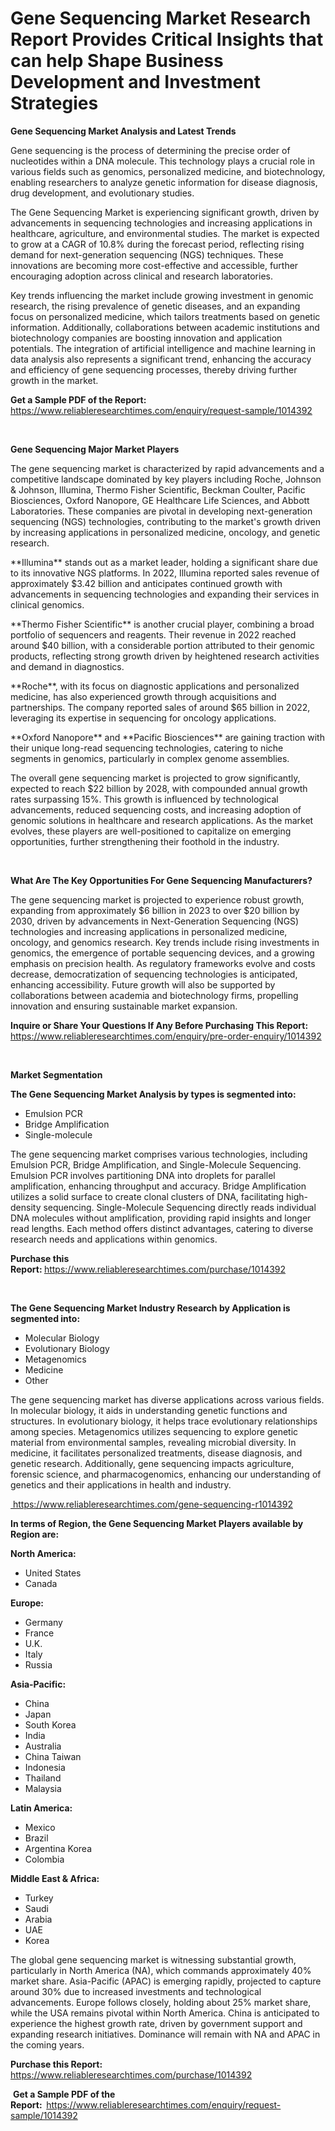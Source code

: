 <p><h1>Gene Sequencing Market Research Report Provides Critical Insights that can help Shape Business Development and Investment Strategies</h1></p><p><strong>Gene Sequencing Market Analysis and Latest Trends</strong></p>
<p><p>Gene sequencing is the process of determining the precise order of nucleotides within a DNA molecule. This technology plays a crucial role in various fields such as genomics, personalized medicine, and biotechnology, enabling researchers to analyze genetic information for disease diagnosis, drug development, and evolutionary studies.</p><p>The Gene Sequencing Market is experiencing significant growth, driven by advancements in sequencing technologies and increasing applications in healthcare, agriculture, and environmental studies. The market is expected to grow at a CAGR of 10.8% during the forecast period, reflecting rising demand for next-generation sequencing (NGS) techniques. These innovations are becoming more cost-effective and accessible, further encouraging adoption across clinical and research laboratories.</p><p>Key trends influencing the market include growing investment in genomic research, the rising prevalence of genetic diseases, and an expanding focus on personalized medicine, which tailors treatments based on genetic information. Additionally, collaborations between academic institutions and biotechnology companies are boosting innovation and application potentials. The integration of artificial intelligence and machine learning in data analysis also represents a significant trend, enhancing the accuracy and efficiency of gene sequencing processes, thereby driving further growth in the market.</p></p>
<p><strong>Get a Sample PDF of the Report:&nbsp;</strong> <a href="https://www.reliableresearchtimes.com/enquiry/request-sample/1014392?utm_campaign=2326&utm_medium=2&utm_source=Github&utm_content=ia&utm_term=17042025&utm_id=gene-sequencing">https://www.reliableresearchtimes.com/enquiry/request-sample/1014392</a></p>
<p>&nbsp;</p>
<p><strong>Gene Sequencing Major Market Players</strong></p>
<p><p>The gene sequencing market is characterized by rapid advancements and a competitive landscape dominated by key players including Roche, Johnson & Johnson, Illumina, Thermo Fisher Scientific, Beckman Coulter, Pacific Biosciences, Oxford Nanopore, GE Healthcare Life Sciences, and Abbott Laboratories. These companies are pivotal in developing next-generation sequencing (NGS) technologies, contributing to the market's growth driven by increasing applications in personalized medicine, oncology, and genetic research.</p><p>**Illumina** stands out as a market leader, holding a significant share due to its innovative NGS platforms. In 2022, Illumina reported sales revenue of approximately $3.42 billion and anticipates continued growth with advancements in sequencing technologies and expanding their services in clinical genomics.</p><p>**Thermo Fisher Scientific** is another crucial player, combining a broad portfolio of sequencers and reagents. Their revenue in 2022 reached around $40 billion, with a considerable portion attributed to their genomic products, reflecting strong growth driven by heightened research activities and demand in diagnostics.</p><p>**Roche**, with its focus on diagnostic applications and personalized medicine, has also experienced growth through acquisitions and partnerships. The company reported sales of around $65 billion in 2022, leveraging its expertise in sequencing for oncology applications.</p><p>**Oxford Nanopore** and **Pacific Biosciences** are gaining traction with their unique long-read sequencing technologies, catering to niche segments in genomics, particularly in complex genome assemblies.</p><p>The overall gene sequencing market is projected to grow significantly, expected to reach $22 billion by 2028, with compounded annual growth rates surpassing 15%. This growth is influenced by technological advancements, reduced sequencing costs, and increasing adoption of genomic solutions in healthcare and research applications. As the market evolves, these players are well-positioned to capitalize on emerging opportunities, further strengthening their foothold in the industry.</p></p>
<p>&nbsp;</p>
<p><strong>What Are The Key Opportunities For Gene Sequencing Manufacturers?</strong></p>
<p><p>The gene sequencing market is projected to experience robust growth, expanding from approximately $6 billion in 2023 to over $20 billion by 2030, driven by advancements in Next-Generation Sequencing (NGS) technologies and increasing applications in personalized medicine, oncology, and genomics research. Key trends include rising investments in genomics, the emergence of portable sequencing devices, and a growing emphasis on precision health. As regulatory frameworks evolve and costs decrease, democratization of sequencing technologies is anticipated, enhancing accessibility. Future growth will also be supported by collaborations between academia and biotechnology firms, propelling innovation and ensuring sustainable market expansion.</p></p>
<p><strong>Inquire or Share Your Questions If Any Before Purchasing This Report:</strong> <a href="https://www.reliableresearchtimes.com/enquiry/pre-order-enquiry/1014392?utm_campaign=2326&utm_medium=2&utm_source=Github&utm_content=ia&utm_term=17042025&utm_id=gene-sequencing">https://www.reliableresearchtimes.com/enquiry/pre-order-enquiry/1014392</a></p>
<p>&nbsp;</p>
<p><strong>Market Segmentation</strong></p>
<p><strong>The Gene Sequencing Market Analysis by types is segmented into:</strong></p>
<p><ul><li>Emulsion PCR</li><li>Bridge Amplification</li><li>Single-molecule</li></ul></p>
<p><p>The gene sequencing market comprises various technologies, including Emulsion PCR, Bridge Amplification, and Single-Molecule Sequencing. Emulsion PCR involves partitioning DNA into droplets for parallel amplification, enhancing throughput and accuracy. Bridge Amplification utilizes a solid surface to create clonal clusters of DNA, facilitating high-density sequencing. Single-Molecule Sequencing directly reads individual DNA molecules without amplification, providing rapid insights and longer read lengths. Each method offers distinct advantages, catering to diverse research needs and applications within genomics.</p></p>
<p><strong>Purchase this Report:&nbsp;</strong><a href="https://www.reliableresearchtimes.com/purchase/1014392?utm_campaign=2326&utm_medium=2&utm_source=Github&utm_content=ia&utm_term=17042025&utm_id=gene-sequencing">https://www.reliableresearchtimes.com/purchase/1014392</a></p>
<p>&nbsp;</p>
<p><strong>The Gene Sequencing Market Industry Research by Application is segmented into:</strong></p>
<p><ul><li>Molecular Biology</li><li>Evolutionary Biology</li><li>Metagenomics</li><li>Medicine</li><li>Other</li></ul></p>
<p><p>The gene sequencing market has diverse applications across various fields. In molecular biology, it aids in understanding genetic functions and structures. In evolutionary biology, it helps trace evolutionary relationships among species. Metagenomics utilizes sequencing to explore genetic material from environmental samples, revealing microbial diversity. In medicine, it facilitates personalized treatments, disease diagnosis, and genetic research. Additionally, gene sequencing impacts agriculture, forensic science, and pharmacogenomics, enhancing our understanding of genetics and their applications in health and industry.</p></p>
<p><a href="https://www.reliableresearchtimes.com/gene-sequencing-r1014392?utm_campaign=2326&utm_medium=2&utm_source=Github&utm_content=ia&utm_term=17042025&utm_id=gene-sequencing">&nbsp;https://www.reliableresearchtimes.com/gene-sequencing-r1014392</a></p>
<p><strong>In terms of Region, the Gene Sequencing Market Players available by Region are:</strong></p>
<p>
    <p> <strong> North America: </strong>
        <ul>
            <li>United States</li>
            <li>Canada</li>
        </ul>
        </p> 
    <p> <strong> Europe: </strong>
        <ul>
            <li>Germany</li>
            <li>France</li>
            <li>U.K.</li>
            <li>Italy</li>
            <li>Russia</li>
        </ul>
        </p> 
    <p> <strong> Asia-Pacific: </strong>
        <ul>
            <li>China</li>
            <li>Japan</li>
            <li>South Korea</li>
            <li>India</li>
            <li>Australia</li>
            <li>China Taiwan</li>
            <li>Indonesia</li>
            <li>Thailand</li>
            <li>Malaysia</li>
        </ul>
        </p> 
    <p> <strong> Latin America: </strong>
        <ul>
            <li>Mexico</li>
            <li>Brazil</li>
            <li>Argentina Korea</li>
            <li>Colombia</li>
        </ul>
        </p> 
    <p> <strong> Middle East & Africa: </strong>
        <ul>
            <li>Turkey</li>
            <li>Saudi</li>
            <li>Arabia</li>
            <li>UAE</li>
            <li>Korea</li>
        </ul>
    </p>
    </p>
<p><p>The global gene sequencing market is witnessing substantial growth, particularly in North America (NA), which commands approximately 40% market share. Asia-Pacific (APAC) is emerging rapidly, projected to capture around 30% due to increased investments and technological advancements. Europe follows closely, holding about 25% market share, while the USA remains pivotal within North America. China is anticipated to experience the highest growth rate, driven by government support and expanding research initiatives. Dominance will remain with NA and APAC in the coming years.</p></p>
<p><strong>Purchase this Report: </strong><a href="https://www.reliableresearchtimes.com/purchase/1014392?utm_campaign=2326&utm_medium=2&utm_source=Github&utm_content=ia&utm_term=17042025&utm_id=gene-sequencing">https://www.reliableresearchtimes.com/purchase/1014392</a></p>
<p>&nbsp;<strong>Get a Sample PDF of the Report:&nbsp;&nbsp;</strong><a href="https://www.reliableresearchtimes.com/enquiry/request-sample/1014392?utm_campaign=2326&utm_medium=2&utm_source=Github&utm_content=ia&utm_term=17042025&utm_id=gene-sequencing">https://www.reliableresearchtimes.com/enquiry/request-sample/1014392</a></p>
<p><strong></strong></p>
<p><p></p><p></p><p></p></p>